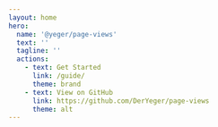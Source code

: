 ```yaml
---
layout: home
hero:
  name: '@yeger/page-views'
  text: ''
  tagline: ''
  actions:
    - text: Get Started
      link: /guide/
      theme: brand
    - text: View on GitHub
      link: https://github.com/DerYeger/page-views
      theme: alt
---
```


<ViewCounter />
